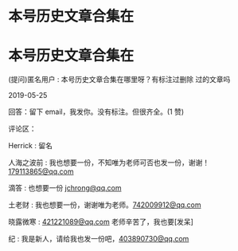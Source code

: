 # 本号历史文章合集在

# 本号历史文章合集在

(提问)匿名用户 : 本号历史文章合集在哪里呀？有标注过删除 过的文章吗

2019-05-25

回答：留下 email，我发你。没有标注。但很齐全。(1 赞)

评论区：

Herrick : 留名

人海之波前 : 我也想要一份，不知唯为老师可否也发一份，谢谢！179113865@qq.com

滴答 : 也想要一份 jchrong@qq.com

土老财 : 我也想要一份，谢谢唯为老师。742009912@qq.com

晓露微寒 : 421221089@qq.com 老师辛苦了，我也要[发呆]

纪 : 我是新人，请给我也发一份吧，403890730@qq.com